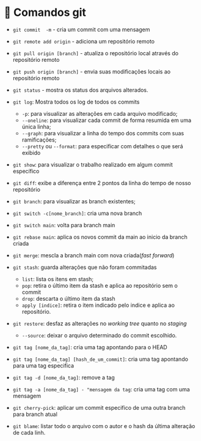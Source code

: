 # :hammer: Comandos git
- `git commit  -m` - cria um commit com uma mensagem
- `git remote add origin` - adiciona um repositório remoto
- `git pull origin [branch]` - atualiza o repositório local através do repositório remoto
- `git push origin [branch]` - envia suas modificações locais ao repositório remoto
-  `git status` - mostra os status dos arquivos alterados.
- `git log`: Mostra todos os log de todos os commits
  - `-p`: para visualizar as alterações em cada arquivo modificado;
  - `--oneline`: para visualizar cada commit de forma resumida em uma única linha;
  - `--graph`: para visualizar a linha do tempo dos commits com suas ramificações;
  - `--pretty` ou `--format`: para especificar com detalhes o que será exibido

- `git show`: para visualizar o trabalho realizado em algum commit específico
- `git diff`: exibe a diferença entre 2 pontos da linha do tempo de nosso repositório
-  `git branch`: para visualizar as branch existentes;
-  `git switch -c[nome_branch]`: cria uma nova branch
-  `git switch main`: volta para branch main
-  `git rebase main`: aplica os novos commit da main ao inicio da branch criada
-  `git merge`: mescla a branch main com nova criada(_fast forward_)
-  `git stash`: guarda alterações que não foram commitadas
    - `list`: lista os itens em stash;
    - `pop`: retira o último item da stash e aplica ao repositório sem o commit
    - `drop`: descarta o último item da stash
    - `apply [indice]`: retira o item indicado pelo indice e aplica ao repositório.
-  `git restore`: desfaz as alterações no _working tree_ quanto no _staging_
    - `--source`: deixar o arquivo determinado do commit escolhido.
- `git tag [nome_da_tag]`: cria uma tag apontando para o HEAD
- `git tag [nome_da_tag] [hash_de_um_commit]`: cria uma tag apontando para uma tag especifica
- `git tag -d [nome_da_tag]`: remove a tag
- `git tag -a [nome_da_tag] - "mensagem da tag`: cria uma tag com uma mensagem
-  `git cherry-pick`: aplicar um commit especifico de uma outra branch para branch atual
-  `git blame`: listar todo o arquivo com o autor e o hash da última alteração de cada linh. 
